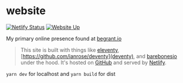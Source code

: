 # website

[![Netlify Status](https://img.shields.io/netlify/a6a273ca-c962-40aa-8c1a-1baf8a26dfc8?logo=netlify&style=for-the-badge)](https://app.netlify.com/sites/nothingrandom/deploys)
[![Website Up](https://img.shields.io/website/https/begrant.io.svg?down_color=red&down_message=down&label=status&style=for-the-badge&up_color=limegreen&up_message=up)](https://begrant.io)


My primary online presence found at [begrant.io](https://begrant.io)

> This site is built with things like [eleventy](https://www.11ty.io/), [https://github.com/ianrose/deventy](deventy), and [barebonesio](https://github.com/nothingrandom/barebonesio) under the hood. It's hosted on [GitHub](https://github.com/nothingrandom/website) and served by [Netlify]((https://www.netlify.com/)).

`yarn dev` for localhost and `yarn build` for dist
